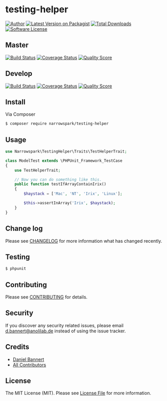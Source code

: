 # testing-helper

[![Author](http://img.shields.io/badge/author-@anolilab-blue.svg?style=flat-square)](https://twitter.com/@anolilab)
[![Latest Version on Packagist](https://img.shields.io/packagist/v/narrowspark/testing-helper.svg?style=flat-square)](https://packagist.org/packages/narrowspark/testing-helper)
[![Total Downloads](https://img.shields.io/packagist/dt/narrowspark/testing-helper.svg?style=flat-square)](https://packagist.org/packages/narrowspark/testing-helper)
[![Software License](https://img.shields.io/badge/license-MIT-brightgreen.svg?style=flat-square)](LICENSE)

## Master

[![Build Status](https://img.shields.io/travis/narrowspark/testing-helper/master.svg?style=flat-square)](https://travis-ci.org/narrowspark/testing-helper)
[![Coverage Status](https://img.shields.io/scrutinizer/coverage/g/narrowspark/testing-helper.svg?style=flat-square)](https://scrutinizer-ci.com/g/narrowspark/testing-helper/code-structure)
[![Quality Score](https://img.shields.io/scrutinizer/g/narrowspark/testing-helper.svg?style=flat-square)](https://scrutinizer-ci.com/g/narrowspark/testing-helper)

## Develop

[![Build Status](https://img.shields.io/travis/narrowspark/testing-helper/master.svg?style=flat-square)](https://travis-ci.org/narrowspark/testing-helper)
[![Coverage Status](https://img.shields.io/scrutinizer/coverage/g/narrowspark/testing-helper.svg?style=flat-square)](https://scrutinizer-ci.com/g/narrowspark/testing-helper/code-structure)
[![Quality Score](https://img.shields.io/scrutinizer/g/narrowspark/testing-helper.svg?style=flat-square)](https://scrutinizer-ci.com/g/narrowspark/testing-helper)

## Install

Via Composer

``` bash
$ composer require narrowspark/testing-helper
```

## Usage

``` php
use Narrowspark\TestingHelper\Traits\TestHelperTrait;

class ModelTest extends \PHPUnit_Framework_TestCase
{
    use TestHelperTrait;

    // Now you can do something like this.
    public function testIfArrayContainIrix()
    {
        $haystack = ['Mac', 'NT', 'Irix', 'Linux'];

        $this->assertInArray('Irix', $haystack);
    }
}
```

## Change log

Please see [CHANGELOG](CHANGELOG.md) for more information what has changed recently.

## Testing

``` bash
$ phpunit
```

## Contributing

Please see [CONTRIBUTING](CONTRIBUTING.md) for details.

## Security

If you discover any security related issues, please email d.bannert@anolilab.de instead of using the issue tracker.

## Credits

- [Daniel Bannert](https://github.com/prisis)
- [All Contributors](../../contributors)

## License

The MIT License (MIT). Please see [License File](LICENSE.md) for more information.
